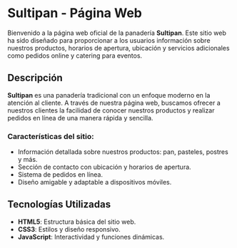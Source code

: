 # Sultipan - Página Web

Bienvenido a la página web oficial de la panadería **Sultipan**. Este sitio web ha sido diseñado para proporcionar a los usuarios información sobre nuestros productos, horarios de apertura, ubicación y servicios adicionales como pedidos online y catering para eventos.

## Descripción

**Sultipan** es una panadería tradicional con un enfoque moderno en la atención al cliente. A través de nuestra página web, buscamos ofrecer a nuestros clientes la facilidad de conocer nuestros productos y realizar pedidos en línea de una manera rápida y sencilla.

### Características del sitio:

- Información detallada sobre nuestros productos: pan, pasteles, postres y más.
- Sección de contacto con ubicación y horarios de apertura.
- Sistema de pedidos en línea.
- Diseño amigable y adaptable a dispositivos móviles.

## Tecnologías Utilizadas

- **HTML5**: Estructura básica del sitio web.
- **CSS3**: Estilos y diseño responsivo.
- **JavaScript**: Interactividad y funciones dinámicas.
